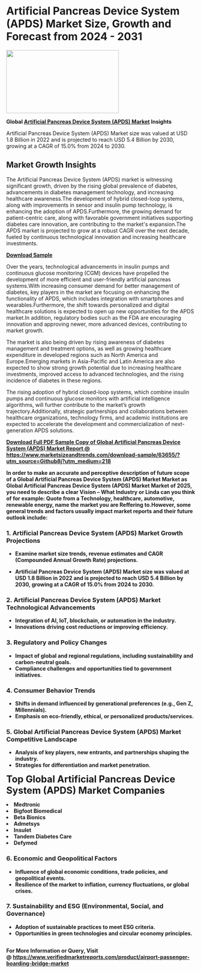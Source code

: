 <H1>Artificial Pancreas Device System (APDS) Market Size, Growth and Forecast from 2024 - 2031</H1><img class="aligncenter size-medium wp-image-584254" src="https://thirdeyenews.in/wp-content/uploads/2024/09/Global-Market-Research-300x168.jpeg" alt="" width="300" height="168" /><p><strong>Global&nbsp;<a href="https://www.marketsizeandtrends.com/download-sample/63655/?utm_source=Github8j?utm_medium=218">Artificial Pancreas Device System (APDS) Market</a> Insights</strong></p><p>Artificial Pancreas Device System (APDS) Market size was valued at USD 1.8 Billion in 2022 and is projected to reach USD 5.4 Billion by 2030, growing at a CAGR of 15.0% from 2024 to 2030.</p><p><h2>Market Growth Insights</h2> <p>The Artificial Pancreas Device System (APDS) market is witnessing significant growth, driven by the rising global prevalence of diabetes, advancements in diabetes management technology, and increasing healthcare awareness.The development of hybrid closed-loop systems, along with improvements in sensor and insulin pump technology, is enhancing the adoption of APDS.Furthermore, the growing demand for patient-centric care, along with favorable government initiatives supporting diabetes care innovation, are contributing to the market's expansion.The APDS market is projected to grow at a robust CAGR over the next decade, fueled by continuous technological innovation and increasing healthcare investments.</p> <p><strong><a href="#">Download Sample</a></strong></p> <p>Over the years, technological advancements in insulin pumps and continuous glucose monitoring (CGM) devices have propelled the development of more efficient and user-friendly artificial pancreas systems.With increasing consumer demand for better management of diabetes, key players in the market are focusing on enhancing the functionality of APDS, which includes integration with smartphones and wearables.Furthermore, the shift towards personalized and digital healthcare solutions is expected to open up new opportunities for the APDS market.In addition, regulatory bodies such as the FDA are encouraging innovation and approving newer, more advanced devices, contributing to market growth.</p> <p>The market is also being driven by rising awareness of diabetes management and treatment options, as well as growing healthcare expenditure in developed regions such as North America and Europe.Emerging markets in Asia-Pacific and Latin America are also expected to show strong growth potential due to increasing healthcare investments, improved access to advanced technologies, and the rising incidence of diabetes in these regions.</p> <p>The rising adoption of hybrid closed-loop systems, which combine insulin pumps and continuous glucose monitors with artificial intelligence algorithms, will further contribute to the market’s growth trajectory.Additionally, strategic partnerships and collaborations between healthcare organizations, technology firms, and academic institutions are expected to accelerate the development and commercialization of next-generation APDS solutions.</p> <p><strong><a href="#"></p><p><span class=""><strong>Download Full PDF Sample Copy of Global Artificial Pancreas Device System (APDS) Market Report</strong> @ <a href="https://www.marketsizeandtrends.com/download-sample/63655/?utm_source=Github8j?utm_medium=218" target="_blank">https://www.marketsizeandtrends.com/download-sample/63655/?utm_source=Github8j?utm_medium=218</a></span></p><p>In order to make an accurate and perceptive description of future scope of a Global&nbsp;Artificial Pancreas Device System (APDS) Market Market as Global&nbsp;Artificial Pancreas Device System (APDS) Market Market of 2025, you need to describe a clear Vision &ndash; What Industry or Linda can you think of for example: Quote from a Technology, healthcare, automotive, renewable energy, name the market you are Reffering to.However, some general trends and factors usually impact market reports and their future outlook include:</p><h3>1.&nbsp;<strong>Artificial Pancreas Device System (APDS) Market Growth Projections</strong></h3><ul><li>Examine market size trends, revenue estimates and CAGR (Compounded Annual Growth Rate) projections.</li><li><p>Artificial Pancreas Device System (APDS) Market size was valued at USD 1.8 Billion in 2022 and is projected to reach USD 5.4 Billion by 2030, growing at a CAGR of 15.0% from 2024 to 2030.</p></li></ul><h3>2.&nbsp;<strong>Artificial Pancreas Device System (APDS) Market Technological Advancements</strong></h3><ul><li>Integration of AI, IoT, blockchain, or automation in the industry.</li><li>Innovations driving cost reductions or improving efficiency.</li></ul><h3>3.&nbsp;<strong>Regulatory and Policy Changes</strong></h3><ul><li>Impact of global and regional regulations, including sustainability and carbon-neutral goals.</li><li>Compliance challenges and opportunities tied to government initiatives.</li></ul><h3>4.&nbsp;<strong>Consumer Behavior Trends</strong></h3><ul><li>Shifts in demand influenced by generational preferences (e.g., Gen Z, Millennials).</li><li>Emphasis on eco-friendly, ethical, or personalized products/services.</li></ul><h3>5.&nbsp;<strong>Global Artificial Pancreas Device System (APDS) Market Competitive Landscape</strong></h3><ul><li>Analysis of key players, new entrants, and partnerships shaping the industry.</li><li>Strategies for differentiation and market penetration.</li></ul><p data-pm-slice="1 1 []"><span style="color: inherit; font-family: inherit; font-size: 25px;">Top Global Artificial Pancreas Device System (APDS) Market Companies</span></p><div class="" data-test-id=""><p><li>Medtronic</li><li> Bigfoot Biomedical</li><li> Beta Bionics</li><li> Admetsys</li><li> Insulet</li><li> Tandem Diabetes Care</li><li> Defymed</li></p></div><h3>6.&nbsp;<strong>Economic and Geopolitical Factors</strong></h3><ul><li>Influence of global economic conditions, trade policies, and geopolitical events.</li><li>Resilience of the market to inflation, currency fluctuations, or global crises.</li></ul><h3>7.&nbsp;<strong>Sustainability and ESG (Environmental, Social, and Governance)</strong></h3><ul><li>Adoption of sustainable practices to meet ESG criteria.</li><li>Opportunities in green technologies and circular economy principles.</li></ul><h2><strong style="font-size: 14px;">For More Information or Query, Visit @&nbsp;</strong><a style="background-color: #ffffff; font-size: 14px;" href="https://www.marketsizeandtrends.com/report/artificial-pancreas-device-system-apds-market/" target="_blank">https://www.verifiedmarketreports.com/product/airport-passenger-boarding-bridge-market</a></h2>